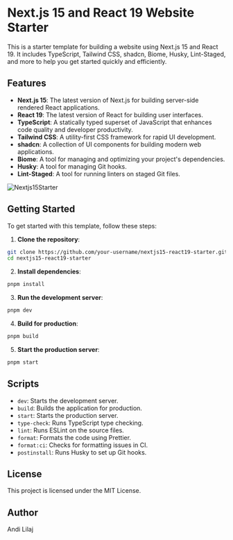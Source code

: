 # Next.js 15 and React 19 Website Starter

This is a starter template for building a website using Next.js 15 and React 19. It includes TypeScript, Tailwind CSS, shadcn, Biome, Husky, Lint-Staged, and more to help you get started quickly and efficiently.

## Features

- **Next.js 15**: The latest version of Next.js for building server-side rendered React applications.
- **React 19**: The latest version of React for building user interfaces.
- **TypeScript**: A statically typed superset of JavaScript that enhances code quality and developer productivity.
- **Tailwind CSS**: A utility-first CSS framework for rapid UI development.
- **shadcn**: A collection of UI components for building modern web applications.
- **Biome**: A tool for managing and optimizing your project's dependencies.
- **Husky**: A tool for managing Git hooks.
- **Lint-Staged**: A tool for running linters on staged Git files.

![Nextjs15Starter](https://github.com/user-attachments/assets/652eed46-b045-4b8c-b748-b081cf4d44c4)

## Getting Started

To get started with this template, follow these steps:

1. **Clone the repository**:

  ```bash
  git clone https://github.com/your-username/nextjs15-react19-starter.git
  cd nextjs15-react19-starter
  ```

2. **Install dependencies**:

  ```bash
  pnpm install
  ```

3. **Run the development server**:

  ```bash
  pnpm dev
  ```

4. **Build for production**:

  ```bash
  pnpm build
  ```

5. **Start the production server**:

  ```bash
  pnpm start
  ```

## Scripts

- `dev`: Starts the development server.
- `build`: Builds the application for production.
- `start`: Starts the production server.
- `type-check`: Runs TypeScript type checking.
- `lint`: Runs ESLint on the source files.
- `format`: Formats the code using Prettier.
- `format:ci`: Checks for formatting issues in CI.
- `postinstall`: Runs Husky to set up Git hooks.

## License

This project is licensed under the MIT License.

## Author

Andi Lilaj
